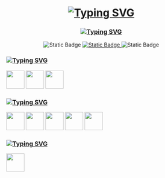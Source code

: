 <div align="center">
<h1><a href="https://git.io/typing-svg"><img src="https://readme-typing-svg.herokuapp.com?font=Cascadia+Code&weight=600&duration=1000&pause=1000&color=EBDBB2&background=005A9E&center=true&vCenter=true&repeat=false&width=435&height=40&lines=Hi+there!+I'm+Moln1kas" alt="Typing SVG" /></a></h1>
<h3><a href="https://git.io/typing-svg"><img src="https://readme-typing-svg.herokuapp.com?font=Cascadia+Code&weight=600&duration=1000&pause=1000&color=EBDBB2&center=true&vCenter=true&repeat=false&width=435&lines=a+website+and+game+developer." alt="Typing SVG" /></a></h3>

<a>
  <img alt="Static Badge" src="https://img.shields.io/badge/telegram-%23005A9E?style=for-the-badge">
</a>
<a href="https://molnikas.su/">
  <img alt="Static Badge" src="https://img.shields.io/badge/Website-%23005A9E?style=for-the-badge">
</a>
<a>
  <img alt="Static Badge" src="https://img.shields.io/badge/discord-%23005A9E?style=for-the-badge">
</a>
</div>

<span>
<h3><a href="https://git.io/typing-svg"><img src="https://readme-typing-svg.herokuapp.com?font=Cascadia+Code&weight=600&duration=1000&pause=1000&color=EBDBB2&vCenter=true&repeat=false&width=435&lines=Programming+languages" alt="Typing SVG" /></a></h3>
<img width="48" height="48" src="https://cdn.jsdelivr.net/gh/devicons/devicon@latest/icons/typescript/typescript-original.svg">
<img width="48" height="48" src="https://cdn.jsdelivr.net/gh/devicons/devicon@latest/icons/javascript/javascript-original.svg">
<img width="48" height="48" src="https://cdn.jsdelivr.net/gh/devicons/devicon@latest/icons/yarn/yarn-original.svg" />

<h3><a href="https://git.io/typing-svg"><img src="https://readme-typing-svg.herokuapp.com?font=Cascadia+Code&weight=600&duration=1000&pause=1000&color=EBDBB2&vCenter=true&repeat=false&width=435&lines=Web+development" alt="Typing SVG" /></a></h3>
<img width="48" height="48" src="https://cdn.jsdelivr.net/gh/devicons/devicon@latest/icons/vuejs/vuejs-original.svg" />
<img width="48" height="48" src="https://cdn.jsdelivr.net/gh/devicons/devicon@latest/icons/vitejs/vitejs-original.svg" />
<img width="48" height="48" src="https://cdn.jsdelivr.net/gh/devicons/devicon@latest/icons/jquery/jquery-original.svg" />
<img width="48" height="48" src="https://cdn.jsdelivr.net/gh/devicons/devicon@latest/icons/mongodb/mongodb-original.svg" />
<img width="48" height="48" src="https://cdn.jsdelivr.net/gh/devicons/devicon@latest/icons/express/express-original.svg" />

<h3><a href="https://git.io/typing-svg"><img src="https://readme-typing-svg.herokuapp.com?font=Cascadia+Code&weight=600&duration=1000&pause=1000&color=EBDBB2&vCenter=true&repeat=false&width=435&lines=Game+development" alt="Typing SVG" /></a></h3>
<img width="48" height="48" src="https://cdn.jsdelivr.net/gh/devicons/devicon@latest/icons/godot/godot-original.svg" />
</span>
